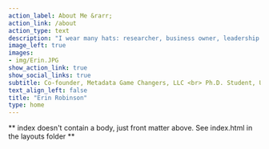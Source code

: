 ```yaml
---
action_label: About Me &rarr;
action_link: /about
action_type: text
description: "I wear many hats: researcher, business owner, leadership coach and Open science community builder. I work with teams to develop technical and social strategies that support collaborative information infrasturucturing and empower them to do better, more Open science."
image_left: true
images:
- img/Erin.JPG
show_action_link: true
show_social_links: true
subtitle: Co-founder, Metadata Game Changers, LLC <br> Ph.D. Student, University of Colorado, Information Science
text_align_left: false
title: "Erin Robinson"
type: home
---
```


** index doesn't contain a body, just front matter above.
See index.html in the layouts folder **
